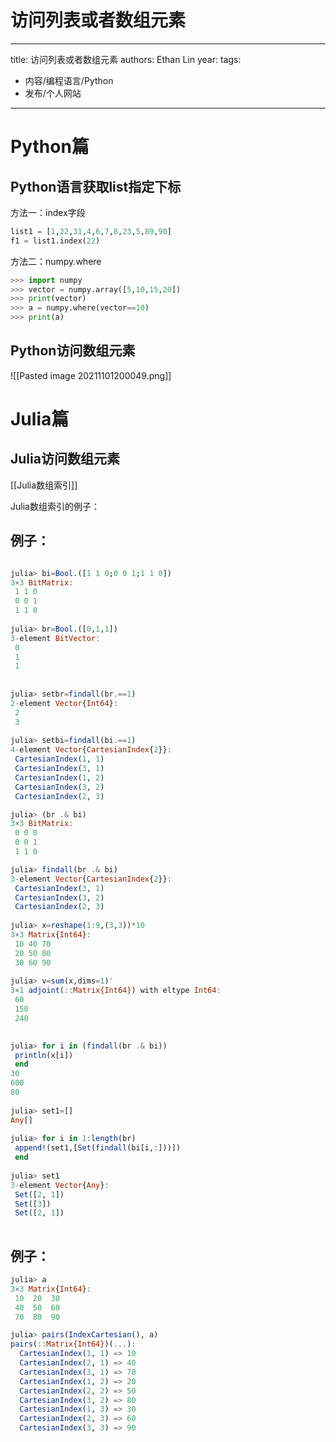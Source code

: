 # 访问列表或者数组元素


---
title: 访问列表或者数组元素
authors: Ethan Lin
year:
tags:
  - 内容/编程语言/Python 
  - 发布/个人网站
---




# Python篇

## Python语言获取list指定下标

方法一：index字段

```python
list1 = [1,22,31,4,6,7,8,23,5,89,90]
f1 = list1.index(22)
```



方法二：numpy.where
```python
>>> import numpy
>>> vector = numpy.array([5,10,15,20])
>>> print(vector)
>>> a = numpy.where(vector==10)  
>>> print(a)

```




## Python访问数组元素

![[Pasted image 20211101200049.png]]

# Julia篇

## Julia访问数组元素

[[Julia数组索引]]


Julia数组索引的例子：

## 例子：

```julia

julia> bi=Bool.([1 1 0;0 0 1;1 1 0])
3×3 BitMatrix:
 1 1 0
 0 0 1
 1 1 0
      
julia> br=Bool.([0,1,1])
3-element BitVector:
 0
 1
 1
      
     
julia> setbr=findall(br.==1)
2-element Vector{Int64}:
 2
 3
  
julia> setbi=findall(bi.==1)
4-element Vector{CartesianIndex{2}}:
 CartesianIndex(1, 1)
 CartesianIndex(3, 1)
 CartesianIndex(1, 2)
 CartesianIndex(3, 2)
 CartesianIndex(2, 3)

julia> (br .& bi)
3×3 BitMatrix:
 0 0 0
 0 0 1
 1 1 0     

julia> findall(br .& bi)
3-element Vector{CartesianIndex{2}}:
 CartesianIndex(3, 1)
 CartesianIndex(3, 2)
 CartesianIndex(2, 3)
 
julia> x=reshape(1:9,(3,3))*10
3×3 Matrix{Int64}:
 10 40 70
 20 50 80
 30 60 90
      
julia> v=sum(x,dims=1)'
3×1 adjoint(::Matrix{Int64}) with eltype Int64:
 60
 150
 240
       

julia> for i in (findall(br .& bi))
 println(x[i])
 end
30
600
80
      
julia> set1=[]
Any[]
  
julia> for i in 1:length(br)
 append!(set1,[Set(findall(bi[i,:]))])
 end
  
julia> set1
3-element Vector{Any}:
 Set([2, 1])
 Set([3])
 Set([2, 1])
 
```


## 例子：

```julia
julia> a
3×3 Matrix{Int64}:
 10  20  30
 40  50  60
 70  80  90

julia> pairs(IndexCartesian(), a)
pairs(::Matrix{Int64})(...):
  CartesianIndex(1, 1) => 10
  CartesianIndex(2, 1) => 40
  CartesianIndex(3, 1) => 70
  CartesianIndex(1, 2) => 20
  CartesianIndex(2, 2) => 50
  CartesianIndex(3, 2) => 80
  CartesianIndex(1, 3) => 30
  CartesianIndex(2, 3) => 60
  CartesianIndex(3, 3) => 90
```